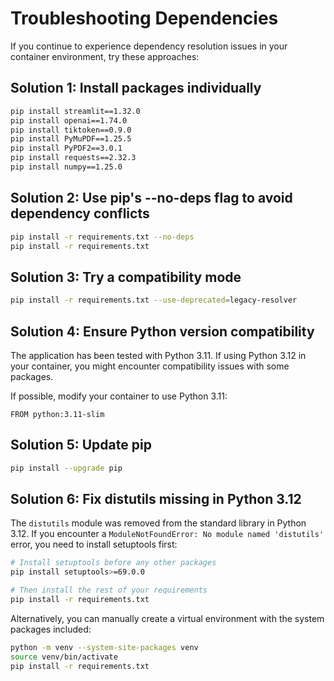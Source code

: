 # Troubleshooting Dependencies

If you continue to experience dependency resolution issues in your container environment, try these approaches:

## Solution 1: Install packages individually
```bash
pip install streamlit==1.32.0
pip install openai==1.74.0
pip install tiktoken==0.9.0
pip install PyMuPDF==1.25.5
pip install PyPDF2==3.0.1
pip install requests==2.32.3
pip install numpy==1.25.0
```

## Solution 2: Use pip's --no-deps flag to avoid dependency conflicts
```bash
pip install -r requirements.txt --no-deps
pip install -r requirements.txt
```

## Solution 3: Try a compatibility mode
```bash
pip install -r requirements.txt --use-deprecated=legacy-resolver
```

## Solution 4: Ensure Python version compatibility
The application has been tested with Python 3.11. If using Python 3.12 in your container, you might encounter compatibility issues with some packages.

If possible, modify your container to use Python 3.11:
```
FROM python:3.11-slim
```

## Solution 5: Update pip
```bash
pip install --upgrade pip
```

## Solution 6: Fix distutils missing in Python 3.12
The `distutils` module was removed from the standard library in Python 3.12. If you encounter a `ModuleNotFoundError: No module named 'distutils'` error, you need to install setuptools first:

```bash
# Install setuptools before any other packages
pip install setuptools>=69.0.0

# Then install the rest of your requirements
pip install -r requirements.txt
```

Alternatively, you can manually create a virtual environment with the system packages included:
```bash
python -m venv --system-site-packages venv
source venv/bin/activate
pip install -r requirements.txt
``` 